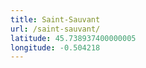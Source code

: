 ```yaml
---
title: Saint-Sauvant
url: /saint-sauvant/
latitude: 45.738937400000005
longitude: -0.504218
---
```

